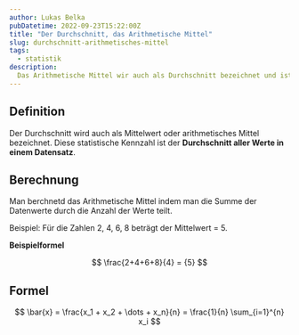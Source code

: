 ```yaml
---
author: Lukas Belka
pubDatetime: 2022-09-23T15:22:00Z
title: "Der Durchschnitt, das Arithmetische Mittel"
slug: durchschnitt-arithmetisches-mittel
tags:
  - statistik
description:
  Das Arithmetische Mittel wir auch als Durchschnitt bezeichnet und ist einer der statistischen Tendenzwerte.
---
```


<div class="katex" style="font-size: 2.5em;"></div>

## Definition

Der Durchschnitt wird auch als Mittelwert oder arithmetisches Mittel bezeichnet.
Diese statistische Kennzahl ist der **Durchschnitt aller Werte in einem Datensatz**.

## Berechnung
Man berchnetd das Arithmetische Mittel indem man die Summe der Datenwerte durch die Anzahl der Werte teilt.

Beispiel: Für die Zahlen 2, 4, 6, 8 beträgt der Mittelwert = 5.

**Beispielformel**

$$ \frac{2+4+6+8}{4} = {5} $$

## Formel

$$ \bar{x} = \frac{x_1 + x_2 + \dots + x_n}{n} = \frac{1}{n} \sum_{i=1}^{n} x_i $$
